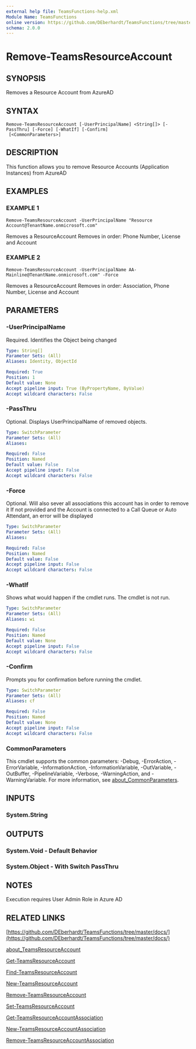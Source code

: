 ```yaml
---
external help file: TeamsFunctions-help.xml
Module Name: TeamsFunctions
online version: https://github.com/DEberhardt/TeamsFunctions/tree/master/docs/
schema: 2.0.0
---
```


# Remove-TeamsResourceAccount

## SYNOPSIS
Removes a Resource Account from AzureAD

## SYNTAX

```
Remove-TeamsResourceAccount [-UserPrincipalName] <String[]> [-PassThru] [-Force] [-WhatIf] [-Confirm]
 [<CommonParameters>]
```

## DESCRIPTION
This function allows you to remove Resource Accounts (Application Instances) from AzureAD

## EXAMPLES

### EXAMPLE 1
```
Remove-TeamsResourceAccount -UserPrincipalName "Resource Account@TenantName.onmicrosoft.com"
```

Removes a ResourceAccount
Removes in order: Phone Number, License and Account

### EXAMPLE 2
```
Remove-TeamsResourceAccount -UserPrincipalName AA-Mainline@TenantName.onmicrosoft.com" -Force
```

Removes a ResourceAccount
Removes in order: Association, Phone Number, License and Account

## PARAMETERS

### -UserPrincipalName
Required.
Identifies the Object being changed

```yaml
Type: String[]
Parameter Sets: (All)
Aliases: Identity, ObjectId

Required: True
Position: 1
Default value: None
Accept pipeline input: True (ByPropertyName, ByValue)
Accept wildcard characters: False
```

### -PassThru
Optional.
Displays UserPrincipalName of removed objects.

```yaml
Type: SwitchParameter
Parameter Sets: (All)
Aliases:

Required: False
Position: Named
Default value: False
Accept pipeline input: False
Accept wildcard characters: False
```

### -Force
Optional.
Will also sever all associations this account has in order to remove it
If not provided and the Account is connected to a Call Queue or Auto Attendant, an error will be displayed

```yaml
Type: SwitchParameter
Parameter Sets: (All)
Aliases:

Required: False
Position: Named
Default value: False
Accept pipeline input: False
Accept wildcard characters: False
```

### -WhatIf
Shows what would happen if the cmdlet runs.
The cmdlet is not run.

```yaml
Type: SwitchParameter
Parameter Sets: (All)
Aliases: wi

Required: False
Position: Named
Default value: None
Accept pipeline input: False
Accept wildcard characters: False
```

### -Confirm
Prompts you for confirmation before running the cmdlet.

```yaml
Type: SwitchParameter
Parameter Sets: (All)
Aliases: cf

Required: False
Position: Named
Default value: None
Accept pipeline input: False
Accept wildcard characters: False
```

### CommonParameters
This cmdlet supports the common parameters: -Debug, -ErrorAction, -ErrorVariable, -InformationAction, -InformationVariable, -OutVariable, -OutBuffer, -PipelineVariable, -Verbose, -WarningAction, and -WarningVariable. For more information, see [about_CommonParameters](http://go.microsoft.com/fwlink/?LinkID=113216).

## INPUTS

### System.String
## OUTPUTS

### System.Void - Default Behavior
###   System.Object - With Switch PassThru
## NOTES
Execution requires User Admin Role in Azure AD

## RELATED LINKS

[https://github.com/DEberhardt/TeamsFunctions/tree/master/docs/](https://github.com/DEberhardt/TeamsFunctions/tree/master/docs/)

[about_TeamsResourceAccount]()

[Get-TeamsResourceAccount]()

[Find-TeamsResourceAccount]()

[New-TeamsResourceAccount]()

[Remove-TeamsResourceAccount]()

[Set-TeamsResourceAccount]()

[Get-TeamsResourceAccountAssociation]()

[New-TeamsResourceAccountAssociation]()

[Remove-TeamsResourceAccountAssociation]()

